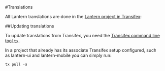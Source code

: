 #Translations

All Lantern translations are done in the [Lantern project in Transifex](https://www.transifex.com/otf/lantern/):


##Updating translations

To update translations from Transifex, you need the [Transifex command line tool `tx`](http://docs.transifex.com/client/setup/).

In a project that already has its associate Transifex setup configured, such as lantern-ui and lantern-mobile you can simply run:

```
tx pull -a
```
